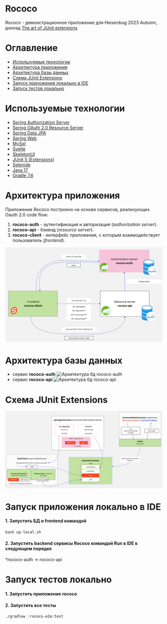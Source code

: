 # Rococo

Rococo - демонстрационное приложение для Heisenbug 2023 Autumn, доклад [The art of JUnit extensions](https://heisenbug.ru/talks/0ff39adbc2ff4e19b54a4bb5d8d2d766/)

# Оглавление
- [Используемые технологии](#используемые_технологии)
- [Архитектура приложения](#архитектура_приложения)
- [Архитектура базы данных](#архитектура_бд)
- [Схема JUnit Extensions](#схема_junit)
- [Запуск приложения локально в IDE](#запуск_приложения_в_ide)
- [Запуск тестов локально](#запуск_тестов_локально)

<a name="используемые_технологии"></a>
# Используемые технологии

- [Spring Authorization Server](https://spring.io/projects/spring-authorization-server)
- [Spring OAuth 2.0 Resource Server](https://docs.spring.io/spring-security/reference/servlet/oauth2/resource-server/index.html)
- [Spring Data JPA](https://spring.io/projects/spring-data-jpa)
- [Spring Web](https://docs.spring.io/spring-framework/docs/current/reference/html/web.html#spring-web)
- [MySql](https://www.mysql.com/)
- [Svelte](https://svelte.dev/)
- [SkeletonUI](https://www.skeleton.dev/)
- [JUnit 5 (Extensions)](https://junit.org/junit5/docs/current/user-guide/)
- [Selenide](https://selenide.org/)
- [Java 17](https://www.oracle.com/java/technologies/javase/jdk17-archive-downloads.html)
- [Gradle 7.6](https://docs.gradle.org/7.6/release-notes.html)

<a name="архитектура_приложения"></a>
# Архитектура приложения

Приложение Rococo построено на основе сервисов, реализующих Oauth 2.0 code flow:
1. **rococo-auth** - аутентификация и авторизация (*authorization server*).
2. **rococo-api** - бэкенд (*resource server*).
6. **rococo-client** - интерфейс приложения, с которым взаимодействует пользователь (*frontend*).

![Архитектура приложения](static/services.jpg)

<a name="архитектура_бд"></a>
# Архитектура базы данных
- сервис **rococo-auth**
  ![Архитектура бд rococo-auth](static/srococo-auth-db.png)
- сервис **rococo-api**
  ![Архитектура бд rococo-api](static/srococo-api-db.png)

<a name="схема_junit"></a>
# Схема JUnit Extensions
  ![Схема extensions](static/extensions.jpg)

<a name="запуск_приложения_в_ide"></a>
# Запуск приложения локально в IDE

#### 1. Запустить БД и frontend командой
```posh
bash up-local.sh
```
#### 2. Запустить backend сервисы Rococo командой Run в IDE в следующем порядке

*rococo-auth -> rococo-api

<a name="запуск_тестов_локально"></a>
# Запуск тестов локально

#### 1. Запустить приложение rococo

#### 2. Запустить все тесты 
```posh
./gradlew :rococo-e2e:test
```

